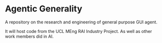 # Agentic Generality
A repository on the research and engineering of general purpose GUI agent.

It will host code from the UCL MEng RAI Industry Project. As well as other work members did in AI.
